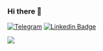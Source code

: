 ### Hi there 👋


[![Telegram](https://img.shields.io/badge/-Telegram-2CA5E0?style=flat-square&logo=telegram&logoColor=white)](https://t.me/abdullaev_0)
[![Linkedin Badge](https://img.shields.io/badge/-LinkedIn-blue?style=flat-square&logo=Linkedin&logoColor=white&link=https://www.linkedin.com/in/yako-ism/)](https://www.linkedin.com/in/mukhammadamin-abdullaev)


<img src="https://github-readme-stats.vercel.app/api?username=Mukhammadamin2002&show_icons=true&count_private=true"/>

<!--
**Mukhammadamin2002/Mukhammadamin2002** is a ✨ _special_ ✨ repository because its `README.md` (this file) appears on your GitHub profile.

Here are some ideas to get you started:

- 🔭 I’m currently working on ...
- 🌱 I’m currently learning ...
- 👯 I’m looking to collaborate on ...
- 🤔 I’m looking for help with ...
- 💬 Ask me about ...
- 📫 How to reach me: ...
- 😄 Pronouns: ...
- ⚡ Fun fact: ...
-->
